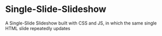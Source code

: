 # Single-Slide-Slideshow
A Single-Slide Slideshow built with CSS and JS, in which the same single HTML slide repeatedly updates

